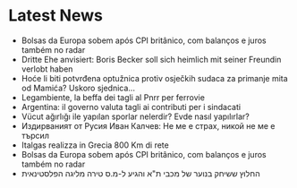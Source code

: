 # Latest News
-  Bolsas da Europa sobem após CPI britânico, com balanços e juros também no radar
-  Dritte Ehe anvisiert: Boris Becker soll sich heimlich mit seiner Freundin verlobt haben
-  Hoće li biti potvrđena optužnica protiv osječkih sudaca za primanje mita od Mamića? Uskoro sjednica...
-  Legambiente, la beffa dei tagli al Pnrr per ferrovie
-  Argentina: il governo valuta tagli ai contributi per i sindacati
-  Vücut ağırlığı ile yapılan sporlar nelerdir? Evde nasıl yapılırlar?
-  Издирваният от Русия Иван Калчев: Не ме е страх, никой не ме е търсил
-  Italgas realizza in Grecia 800 Km di rete
-  Bolsas da Europa sobem após CPI britânico, com balanços e juros também no radar
-  החלוץ ששיחק בנוער של מכבי ת"א והגיע ל-מ.ס טירה מליגה הפלסטינאית
